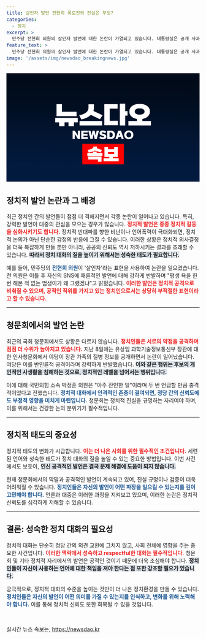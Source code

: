 ```yaml
---
title: 살인자 발언 전현희 폭로전의 진실은 무엇?
categories:
  - 정치
excerpt: >
  민주당 전현희 의원의 살인자 발언에 대한 논란이 가열되고 있습니다. 대통령실은 공개 사과를 요구했지만, 전 의원은 반발의 목소리를 높였습니다. 청문회는 막말과 폭로전으로 얼룩지며 진실규명이 멀어지고 있습니다. 클릭으로 현장을 접하세요!
feature_text: >
  민주당 전현희 의원의 살인자 발언에 대한 논란이 가열되고 있습니다. 대통령실은 공개 사과를 요구했지만, 전 의원은 반발의 목소리를 높였습니다. 청문회는 막말과 폭로전으로 얼룩지며 진실규명이 멀어지고 있습니다. 클릭으로 현장을 접하세요!
image: '/assets/img/newsdao_breakingnews.jpg'
---
```


<p><img src="/assets/img/newsdao_breakingnews.jpg" alt="koreaapp 속보" /></p>

<h2 data-ke-size="size26">정치적 발언 논란과 그 배경</h2>

<p data-ke-size="size16">최근 정치인 간의 발언들이 점점 더 격해지면서 각종 논란이 일어나고 있습니다. 특히, 강력한 발언이 대중의 관심을 모으는 경우가 많습니다. <b><span style="color: #ee2323;">정치적 발언은 종종 정치적 갈등을 심화시키기도 합니다.</span></b> 정치적 반대파를 향한 비난이나 언어폭력이 극대화되면, 정치적 논의가 아닌 단순한 감정의 반응에 그칠 수 있습니다. 이러한 상황은 정치적 의사결정을 더욱 복잡하게 만들 뿐만 아니라, 공공의 신뢰도 역시 저하시키는 결과를 초래할 수 있습니다. <b><span style="background-color: #21538527;">따라서 정치 대화의 질을 높이기 위해서는 성숙한 태도가 필요합니다.</span></b></p>

<p data-ke-size="size16">예를 들어, 민주당의 <b><span style="color: #1a5490;">전현희 의원</span></b>이 '살인자'라는 표현을 사용하여 논란을 일으켰습니다. 전 의원은 이틀 후 자신의 SNS에 패륜적인 발언에 대해 강하게 반발하며 "평생 욕을 한번 해본 적 없는 범생이가 왜 그랬겠냐”고 밝혔습니다. <b><span style="color: #ee2323;">이러한 발언은 정치적 공격으로 비춰질 수 있으며, 공적인 직위를 가지고 있는 정치인으로서는 상당히 부적절한 표현이라고 할 수 있습니다.</span></b></p>

<hr>

<h2 data-ke-size="size26">청문회에서의 발언 논란</h2>

<p data-ke-size="size16">최근의 국회 청문회에서도 상황은 다르지 않습니다. <b><span style="color: #ee2323;">정치인들은 서로의 약점을 공격하며 점점 더 수위가 높아지고 있습니다.</span></b> 지난 8일에는 유상임 과학기술정보통신부 장관에 대한 인사청문회에서 야당이 장관 가족의 질병 정보를 공개하면서 논란이 일어났습니다. 여당은 이를 반인륜적 공격이라며 강력하게 반발했습니다. <b><span style="background-color: #21538527;">이와 같은 행위는 후보의 개인적인 사생활을 침해하는 것으로, 정치적인 레벨을 넘어서는 행위입니다.</span></b></p>

<p data-ke-size="size16">이에 대해 국민의힘 소속 박정훈 의원은 "아주 잔인한 일"이라며 두 번 언급할 만큼 충격적이었다고 전했습니다. <b><span style="color: #1a5490;">정치적 대화에서 인격적인 존중이 결여되면, 정당 간의 신뢰도에도 부정적 영향을 미치게 마련입니다.</span></b> 청문회는 정치적 진실을 규명하는 자리여야 하며, 이를 위해서는 건강한 논의 분위기가 필수적입니다.</p>

<hr>

<h2 data-ke-size="size26">정치적 태도의 중요성</h2>

<p data-ke-size="size16">정치적 태도의 변화가 시급합니다. <b><span style="color: #ee2323;">이는 더 나은 사회를 위한 필수적인 조건입니다.</span></b> 세련된 언어와 성숙한 태도가 정치 대화의 질을 높일 수 있는 중요한 방법입니다. 이번 사건에서도 보듯이, <b><span style="background-color: #21538527;">인신 공격적인 발언은 결국 문제 해결에 도움이 되지 않습니다.</span></b></p>

<p data-ke-size="size16">현재 청문회에서의 막말과 공격적인 발언이 계속되고 있어, 진실 규명이나 검증이 더욱 어려워질 수 있습니다. <b><span style="color: #1a5490;">정치인들은 자신의 발언이 어떤 파장을 일으킬 수 있는지를 깊이 고민해야 합니다.</span></b> 언론과 대중은 이러한 과정을 지켜보고 있으며, 이러한 논란은 정치적 신뢰도를 심각하게 저해할 수 있습니다.</p>

<hr>

<h2 data-ke-size="size26">결론: 성숙한 정치 대화의 필요성</h2>

<p data-ke-size="size16">정치적 대화는 단순히 정당 간의 의견 교환에 그치지 않고, 사회 전체에 영향을 주는 중요한 사건입니다. <b><span style="color: #ee2323;">이러한 맥락에서 성숙하고 respectful한 대화는 필수적입니다.</span></b> 청문회 및 기타 정치적 자리에서의 발언은 공적인 것이기 때문에 더욱 조심해야 합니다. <b><span style="background-color: #21538527;">정치인들이 자신이 사용하는 언어에 대한 책임을 져야 한다는 점 또한 강조할 필요가 있습니다.</span></b></p>

<p data-ke-size="size16">궁극적으로, 정치적 대화의 수준을 높이는 것만이 더 나은 정치환경을 만들 수 있습니다. <b><span style="color: #1a5490;">정치인들은 자신의 발언이 어떤 의미를 가질 수 있는지를 인식하고, 변화를 위해 노력해야 합니다.</span></b> 이를 통해 정치적 신뢰도 또한 회복될 수 있을 것입니다.</p>

<p data-ke-size="size16">&nbsp;</p>
실시간 뉴스 속보는, <a href="https://newsdao.kr" rel="dofollow">https://newsdao.kr</a>


